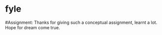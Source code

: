 # fyle
#Assignment:
Thanks for giving such a conceptual assignment, learnt a lot.
Hope for dream come true.
